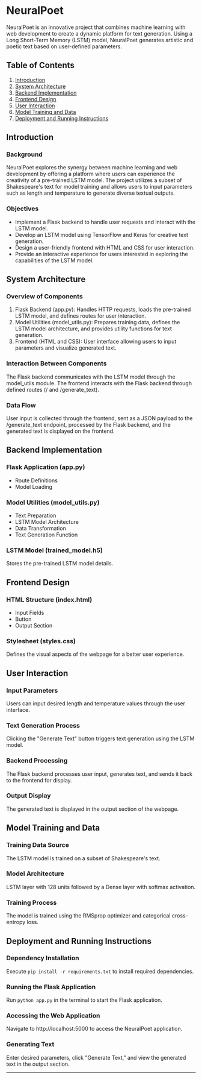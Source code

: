 # NeuralPoet

NeuralPoet is an innovative project that combines machine learning with web development to create a dynamic platform for text generation. Using a Long Short-Term Memory (LSTM) model, NeuralPoet generates artistic and poetic text based on user-defined parameters.

## Table of Contents
1. [Introduction](#introduction)
2. [System Architecture](#system-architecture)
3. [Backend Implementation](#backend-implementation)
4. [Frontend Design](#frontend-design)
5. [User Interaction](#user-interaction)
6. [Model Training and Data](#model-training-and-data)
7. [Deployment and Running Instructions](#deployment-and-running-instructions)

## Introduction

### Background
NeuralPoet explores the synergy between machine learning and web development by offering a platform where users can experience the creativity of a pre-trained LSTM model. The project utilizes a subset of Shakespeare's text for model training and allows users to input parameters such as length and temperature to generate diverse textual outputs.

### Objectives
- Implement a Flask backend to handle user requests and interact with the LSTM model.
- Develop an LSTM model using TensorFlow and Keras for creative text generation.
- Design a user-friendly frontend with HTML and CSS for user interaction.
- Provide an interactive experience for users interested in exploring the capabilities of the LSTM model.

## System Architecture

### Overview of Components
1. Flask Backend (app.py): Handles HTTP requests, loads the pre-trained LSTM model, and defines routes for user interaction.
2. Model Utilities (model_utils.py): Prepares training data, defines the LSTM model architecture, and provides utility functions for text generation.
3. Frontend (HTML and CSS): User interface allowing users to input parameters and visualize generated text.

### Interaction Between Components
The Flask backend communicates with the LSTM model through the model_utils module. The frontend interacts with the Flask backend through defined routes (/ and /generate_text).

### Data Flow
User input is collected through the frontend, sent as a JSON payload to the /generate_text endpoint, processed by the Flask backend, and the generated text is displayed on the frontend.

## Backend Implementation

### Flask Application (app.py)
- Route Definitions
- Model Loading

### Model Utilities (model_utils.py)
- Text Preparation
- LSTM Model Architecture
- Data Transformation
- Text Generation Function

### LSTM Model (trained_model.h5)
Stores the pre-trained LSTM model details.

## Frontend Design

### HTML Structure (index.html)
- Input Fields
- Button
- Output Section

### Stylesheet (styles.css)
Defines the visual aspects of the webpage for a better user experience.

## User Interaction

### Input Parameters
Users can input desired length and temperature values through the user interface.

### Text Generation Process
Clicking the "Generate Text" button triggers text generation using the LSTM model.

### Backend Processing
The Flask backend processes user input, generates text, and sends it back to the frontend for display.

### Output Display
The generated text is displayed in the output section of the webpage.

## Model Training and Data

### Training Data Source
The LSTM model is trained on a subset of Shakespeare's text.

### Model Architecture
LSTM layer with 128 units followed by a Dense layer with softmax activation.

### Training Process
The model is trained using the RMSprop optimizer and categorical cross-entropy loss.

## Deployment and Running Instructions

### Dependency Installation
Execute `pip install -r requirements.txt` to install required dependencies.

### Running the Flask Application
Run `python app.py` in the terminal to start the Flask application.

### Accessing the Web Application
Navigate to http://localhost:5000 to access the NeuralPoet application.

### Generating Text
Enter desired parameters, click "Generate Text," and view the generated text in the output section.

---


